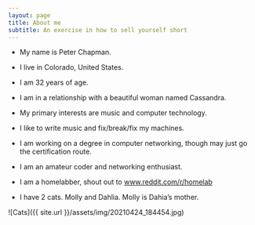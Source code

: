 ```yaml
---
layout: page
title: About me
subtitle: An exercise in how to sell yourself short
---
```


- My name is Peter Chapman. 

- I live in Colorado, United States.

- I am 32 years of age.

- I am in a relationship with a beautiful woman named Cassandra.

- My primary interests are music and computer technology.

- I like to write music and fix/break/fix my machines. 

- I am working on a degree in computer networking, though may just go the certification 
route.

- I am an amateur coder and networking enthusiast. 

- I am a homelabber, shout out to www.reddit.com/r/homelab

- I have 2 cats. Molly and Dahlia. Molly is Dahia’s mother.


![Cats]({{ site.url }}/assets/img/20210424_184454.jpg)


